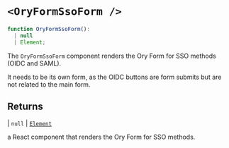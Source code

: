 # `<OryFormSsoForm />`

```ts
function OryFormSsoForm(): 
  | null
  | Element;
```

The `OryFormSsoForm` component renders the Ory Form for SSO methods (OIDC and SAML).

It needs to be its own form, as the OIDC buttons are form submits but are not related to the main form.

## Returns

  \| `null`
  \| [`Element`](https://github.com/DefinitelyTyped/DefinitelyTyped/blob/9519439d51f51f794efa1b5865d3a9224c337bfd/types/react/jsx-runtime.d.ts#L6)

a React component that renders the Ory Form for SSO methods.
